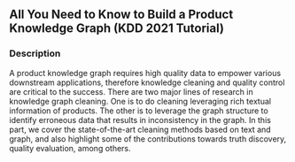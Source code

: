 ## All You Need to Know to Build a Product Knowledge Graph (KDD 2021 Tutorial)


### Description

A product knowledge graph requires high quality data to empower various downstream applications, therefore knowledge cleaning and quality control are critical to the success. There are two major lines of research in knowledge graph cleaning. One is to do cleaning leveraging rich textual information of products. The other is to leverage the graph structure to identify erroneous data that results in inconsistency in the graph. In this part, we cover the state-of-the-art cleaning methods based on text and graph, and also highlight some of the contributions towards truth discovery, quality evaluation, among others.

